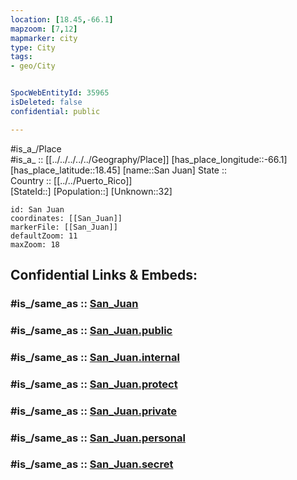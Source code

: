 ```yaml
---
location: [18.45,-66.1] 
mapzoom: [7,12] 
mapmarker: city 
type: City
tags:
- geo/City


SpocWebEntityId: 35965
isDeleted: false
confidential: public

---
```

#is_a_/Place  
#is_a_ :: [[../../../../../Geography/Place]] 
[has_place_longitude::-66.1] 
[has_place_latitude::18.45] 
[name::San Juan] 
State ::  
Country :: [[../../Puerto_Rico]]  
[StateId::] 
[Population::] 
[Unknown::32] 


```leaflet
id: San Juan
coordinates: [[San_Juan]] 
markerFile: [[San_Juan]] 
defaultZoom: 11 
maxZoom: 18
```


## Confidential Links & Embeds: 

### #is_/same_as :: [San_Juan](/_Standards/Earth/Continent/America~Caribbean/Puerto_Rico/City/San_Juan.md) 

### #is_/same_as :: [San_Juan.public](/_public/Earth/Continent/America~Caribbean/Puerto_Rico/City/San_Juan.public.md) 

### #is_/same_as :: [San_Juan.internal](/_internal/Earth/Continent/America~Caribbean/Puerto_Rico/City/San_Juan.internal.md) 

### #is_/same_as :: [San_Juan.protect](/_protect/Earth/Continent/America~Caribbean/Puerto_Rico/City/San_Juan.protect.md) 

### #is_/same_as :: [San_Juan.private](/_private/Earth/Continent/America~Caribbean/Puerto_Rico/City/San_Juan.private.md) 

### #is_/same_as :: [San_Juan.personal](/_personal/Earth/Continent/America~Caribbean/Puerto_Rico/City/San_Juan.personal.md) 

### #is_/same_as :: [San_Juan.secret](/_secret/Earth/Continent/America~Caribbean/Puerto_Rico/City/San_Juan.secret.md)


